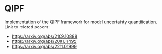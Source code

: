 # QIPF
Implementation of the QIPF framework for model uncertainty quantification. Link to related papers: 
- https://arxiv.org/abs/2109.10888
- https://arxiv.org/abs/2001.11495
- https://arxiv.org/abs/2211.01999
